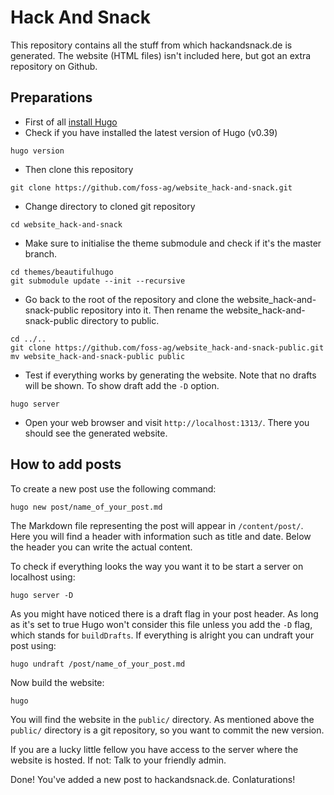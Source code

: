 # Hack And Snack
This repository contains all the stuff from which hackandsnack.de is generated. The website (HTML files) isn't included here, but got an extra repository on Github.

## Preparations
- First of all [install Hugo](https://gohugo.io/overview/installing/)
- Check if you have installed the latest version of Hugo (v0.39)
```
hugo version
```

- Then clone this repository
```
git clone https://github.com/foss-ag/website_hack-and-snack.git
```

- Change directory to cloned git repository
```
cd website_hack-and-snack
```

- Make sure to initialise the theme submodule and check if it's the master branch.
```
cd themes/beautifulhugo
git submodule update --init --recursive
```
- Go back to the root of the repository and clone the website_hack-and-snack-public repository into it. Then rename the website_hack-and-snack-public directory to public.
```
cd ../..
git clone https://github.com/foss-ag/website_hack-and-snack-public.git
mv website_hack-and-snack-public public
```

- Test if everything works by generating the website. Note that no drafts will be shown. To
show draft add the `-D` option.
```
hugo server
```

- Open your web browser and visit `http://localhost:1313/`. There you should see the generated website.

## How to add posts
To create a new post use the following command:
```
hugo new post/name_of_your_post.md
```
The Markdown file representing the post will appear in `/content/post/`. Here you will find a header with information such as title and date. Below the header you can write the actual content.

To check if everything looks the way you want it to be start a server on localhost using:

```
hugo server -D
```

As you might have noticed there is a draft flag in your post header. As long as it's set to true Hugo won't consider this file unless you add the `-D` flag, which stands for `buildDrafts`. If everything is alright you can undraft your post using:

```
hugo undraft /post/name_of_your_post.md
```

Now build the website:

```
hugo
```

You will find the website in the `public/` directory. As mentioned above the `public/` directory is a git repository, so you want to commit the new version.

If you are a lucky little fellow you have access to the server where the website is hosted. If not: Talk to your friendly admin.

Done! You've added a new post to hackandsnack.de. Conlaturations!
